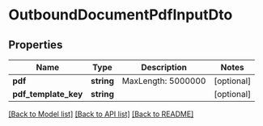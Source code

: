 # OutboundDocumentPdfInputDto

## Properties
Name | Type | Description | Notes
------------ | ------------- | ------------- | -------------
**pdf** | **string** | MaxLength: 5000000 | [optional] 
**pdf_template_key** | **string** |  | [optional] 

[[Back to Model list]](../README.md#documentation-for-models) [[Back to API list]](../README.md#documentation-for-api-endpoints) [[Back to README]](../README.md)


